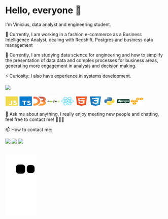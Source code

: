 # Hello, everyone 👋

I'm Vinicius, data analyst and engineering student.

🔭 Currently, I am working in a fashion e-commerce as a Business Intelligence Analyst, dealing with Redshift, Postgres and business data management

🌱 Currently, I am studying data science for engineering and how to simplify the presentation of data data and complex processes for business areas, generating more engagement in analysis and decision making.

⚡ Curiosity: I also have experience in systems development.
<div>
   <img height="180em" src="https://github-readme-stats.vercel.app/api/top-langs/?username=viniciuslo&layout=compact&langs_count=7&theme=dracula"/>
</div>
<div style="display: inline_block"><br>
  <img align="center" alt="Rafa-Js" height="30" width="40" src="https://raw.githubusercontent.com/devicons/devicon/master/icons/javascript/javascript-plain.svg">
  <img align="center" alt="Rafa-Ts" height="30" width="40" src="https://raw.githubusercontent.com/devicons/devicon/master/icons/typescript/typescript-plain.svg">
  <img align="center" alt="Rafa-Ts" height="30" width="40" src="https://raw.githubusercontent.com/devicons/devicon/master/icons/d3js/d3js-original.svg">
  <img align="center" alt="Rafa-Python" height="30" width="40" src="https://raw.githubusercontent.com/devicons/devicon/master/icons/nodejs/nodejs-original-wordmark.svg">
  <img align="center" alt="Rafa-React" height="30" width="40" src="https://raw.githubusercontent.com/devicons/devicon/master/icons/react/react-original.svg">
  <img align="center" alt="Rafa-HTML" height="30" width="40" src="https://raw.githubusercontent.com/devicons/devicon/master/icons/html5/html5-original.svg">
  <img align="center" alt="Rafa-CSS" height="30" width="40" src="https://raw.githubusercontent.com/devicons/devicon/master/icons/css3/css3-original.svg">
  <img align="center" alt="Rafa-Python" height="30" width="40" src="https://raw.githubusercontent.com/devicons/devicon/master/icons/python/python-original.svg">
  <img align="center" alt="Rafa-Python" height="30" width="40" src="https://raw.githubusercontent.com/devicons/devicon/master/icons/django/django-original.svg">
  <img align="center" alt="Rafa-Python" height="30" width="40" src="https://raw.githubusercontent.com/devicons/devicon/master/icons/amazonwebservices/amazonwebservices-original.svg">
<br>
<br>
</div>
💬 Ask me about anything, I really enjoy meeting new people and chatting, feel free to contact me! 👨🏽‍💻

📫 How to contact me:
<div> 
  <a href="https://instagram.com/viniciuslima_o" target="_blank"><img src="https://img.shields.io/badge/-Instagram-%23E4405F?style=for-the-badge&logo=instagram&logoColor=white" target="_blank"></a>
  <a href = "mailto:vinicius.lima.oem@gmail.com"><img src="https://img.shields.io/badge/-Gmail-%23333?style=for-the-badge&logo=gmail&logoColor=white" target="_blank"></a>
  <a href="https://www.linkedin.com/in/vinicius-lima-06901bab/" target="_blank"><img src="https://img.shields.io/badge/-LinkedIn-%230077B5?style=for-the-badge&logo=linkedin&logoColor=white" target="_blank"></a> 
</div>

  ##
  
![Snake animation](https://github.com/viniciuslo/viniciuslo/blob/output/github-contribution-grid-snake.svg)

